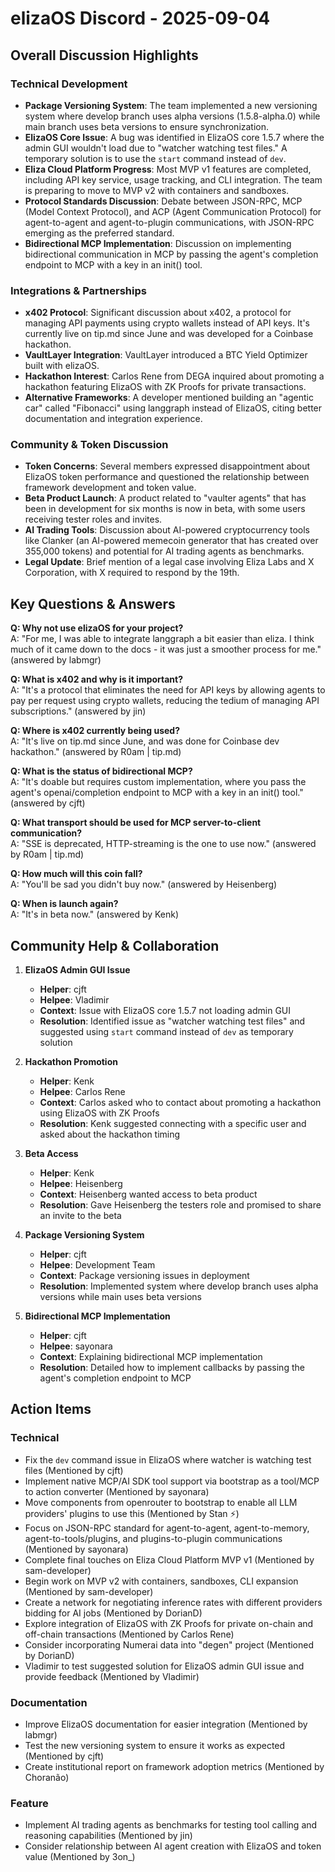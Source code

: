# elizaOS Discord - 2025-09-04

## Overall Discussion Highlights

### Technical Development
- **Package Versioning System**: The team implemented a new versioning system where develop branch uses alpha versions (1.5.8-alpha.0) while main branch uses beta versions to ensure synchronization.
- **ElizaOS Core Issue**: A bug was identified in ElizaOS core 1.5.7 where the admin GUI wouldn't load due to "watcher watching test files." A temporary solution is to use the `start` command instead of `dev`.
- **Eliza Cloud Platform Progress**: Most MVP v1 features are completed, including API key service, usage tracking, and CLI integration. The team is preparing to move to MVP v2 with containers and sandboxes.
- **Protocol Standards Discussion**: Debate between JSON-RPC, MCP (Model Context Protocol), and ACP (Agent Communication Protocol) for agent-to-agent and agent-to-plugin communications, with JSON-RPC emerging as the preferred standard.
- **Bidirectional MCP Implementation**: Discussion on implementing bidirectional communication in MCP by passing the agent's completion endpoint to MCP with a key in an init() tool.

### Integrations & Partnerships
- **x402 Protocol**: Significant discussion about x402, a protocol for managing API payments using crypto wallets instead of API keys. It's currently live on tip.md since June and was developed for a Coinbase hackathon.
- **VaultLayer Integration**: VaultLayer introduced a BTC Yield Optimizer built with elizaOS.
- **Hackathon Interest**: Carlos Rene from DEGA inquired about promoting a hackathon featuring ElizaOS with ZK Proofs for private transactions.
- **Alternative Frameworks**: A developer mentioned building an "agentic car" called "Fibonacci" using langgraph instead of ElizaOS, citing better documentation and integration experience.

### Community & Token Discussion
- **Token Concerns**: Several members expressed disappointment about ElizaOS token performance and questioned the relationship between framework development and token value.
- **Beta Product Launch**: A product related to "vaulter agents" that has been in development for six months is now in beta, with some users receiving tester roles and invites.
- **AI Trading Tools**: Discussion about AI-powered cryptocurrency tools like Clanker (an AI-powered memecoin generator that has created over 355,000 tokens) and potential for AI trading agents as benchmarks.
- **Legal Update**: Brief mention of a legal case involving Eliza Labs and X Corporation, with X required to respond by the 19th.

## Key Questions & Answers

**Q: Why not use elizaOS for your project?**  
A: "For me, I was able to integrate langgraph a bit easier than eliza. I think much of it came down to the docs - it was just a smoother process for me." (answered by labmgr)

**Q: What is x402 and why is it important?**  
A: "It's a protocol that eliminates the need for API keys by allowing agents to pay per request using crypto wallets, reducing the tedium of managing API subscriptions." (answered by jin)

**Q: Where is x402 currently being used?**  
A: "It's live on tip.md since June, and was done for Coinbase dev hackathon." (answered by R0am | tip.md)

**Q: What is the status of bidirectional MCP?**  
A: "It's doable but requires custom implementation, where you pass the agent's openai/completion endpoint to MCP with a key in an init() tool." (answered by cjft)

**Q: What transport should be used for MCP server-to-client communication?**  
A: "SSE is deprecated, HTTP-streaming is the one to use now." (answered by R0am | tip.md)

**Q: How much will this coin fall?**  
A: "You'll be sad you didn't buy now." (answered by Heisenberg)

**Q: When is launch again?**  
A: "It's in beta now." (answered by Kenk)

## Community Help & Collaboration

1. **ElizaOS Admin GUI Issue**
   - **Helper**: cjft
   - **Helpee**: Vladimir
   - **Context**: Issue with ElizaOS core 1.5.7 not loading admin GUI
   - **Resolution**: Identified issue as "watcher watching test files" and suggested using `start` command instead of `dev` as temporary solution

2. **Hackathon Promotion**
   - **Helper**: Kenk
   - **Helpee**: Carlos Rene
   - **Context**: Carlos asked who to contact about promoting a hackathon using ElizaOS with ZK Proofs
   - **Resolution**: Kenk suggested connecting with a specific user and asked about the hackathon timing

3. **Beta Access**
   - **Helper**: Kenk
   - **Helpee**: Heisenberg
   - **Context**: Heisenberg wanted access to beta product
   - **Resolution**: Gave Heisenberg the testers role and promised to share an invite to the beta

4. **Package Versioning System**
   - **Helper**: cjft
   - **Helpee**: Development Team
   - **Context**: Package versioning issues in deployment
   - **Resolution**: Implemented system where develop branch uses alpha versions while main uses beta versions

5. **Bidirectional MCP Implementation**
   - **Helper**: cjft
   - **Helpee**: sayonara
   - **Context**: Explaining bidirectional MCP implementation
   - **Resolution**: Detailed how to implement callbacks by passing the agent's completion endpoint to MCP

## Action Items

### Technical
- Fix the `dev` command issue in ElizaOS where watcher is watching test files (Mentioned by cjft)
- Implement native MCP/AI SDK tool support via bootstrap as a tool/MCP to action converter (Mentioned by sayonara)
- Move components from openrouter to bootstrap to enable all LLM providers' plugins to use this (Mentioned by Stan ⚡)
- Focus on JSON-RPC standard for agent-to-agent, agent-to-memory, agent-to-tools/plugins, and plugins-to-plugin communications (Mentioned by sayonara)
- Complete final touches on Eliza Cloud Platform MVP v1 (Mentioned by sam-developer)
- Begin work on MVP v2 with containers, sandboxes, CLI expansion (Mentioned by sam-developer)
- Create a network for negotiating inference rates with different providers bidding for AI jobs (Mentioned by DorianD)
- Explore integration of ElizaOS with ZK Proofs for private on-chain and off-chain transactions (Mentioned by Carlos Rene)
- Consider incorporating Numerai data into "degen" project (Mentioned by DorianD)
- Vladimir to test suggested solution for ElizaOS admin GUI issue and provide feedback (Mentioned by Vladimir)

### Documentation
- Improve ElizaOS documentation for easier integration (Mentioned by labmgr)
- Test the new versioning system to ensure it works as expected (Mentioned by cjft)
- Create institutional report on framework adoption metrics (Mentioned by Choranão)

### Feature
- Implement AI trading agents as benchmarks for testing tool calling and reasoning capabilities (Mentioned by jin)
- Consider relationship between AI agent creation with ElizaOS and token value (Mentioned by 3on_)